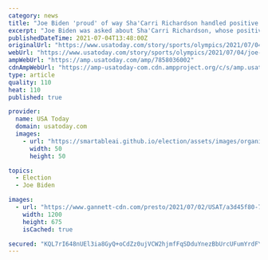 ```yaml
---
category: news
title: "Joe Biden 'proud' of way Sha'Carri Richardson handled positive marijuana test, but 'rules are rules'"
excerpt: "Joe Biden was asked about Sha'Carri Richardson, whose positive test for marijuana will prevent her from competing in Tokyo Olympics' 100-meter dash."
publishedDateTime: 2021-07-04T13:48:00Z
originalUrl: "https://www.usatoday.com/story/sports/olympics/2021/07/04/joe-biden-shacarri-richardson-marijuana/7858036002/"
webUrl: "https://www.usatoday.com/story/sports/olympics/2021/07/04/joe-biden-shacarri-richardson-marijuana/7858036002/"
ampWebUrl: "https://amp.usatoday.com/amp/7858036002"
cdnAmpWebUrl: "https://amp-usatoday-com.cdn.ampproject.org/c/s/amp.usatoday.com/amp/7858036002"
type: article
quality: 110
heat: 110
published: true

provider:
  name: USA Today
  domain: usatoday.com
  images:
    - url: "https://smartableai.github.io/election/assets/images/organizations/usatoday.com-50x50.jpg"
      width: 50
      height: 50

topics:
  - Election
  - Joe Biden

images:
  - url: "https://www.gannett-cdn.com/presto/2021/07/02/USAT/a3d45f80-722e-49df-8e73-4c3dda93b322-AP_OLY-ATH-Richardson-Doping.jpg?auto=webp&crop=3145,1769,x14,y0&format=pjpg&width=1200"
    width: 1200
    height: 675
    isCached: true

secured: "KQL7rI648nUEl3ia8GyQ+oCdZz0ujVCW2hjmfFqSDduYnezBbUrcUFumYrdFYJqojl45I6o11a6HE2yt6KfEAGumc7NNt1Wn+dT3PWbdsXU7dNfRWwl0z0pdYQv4O+rhk+ChxFznytmktLRf0EHNdBS4jALUo+WHZD8aHwFu8b1hwVr53Tm7nvTYU8NwJC0+LpuZw71Re9ISZW/BM8ZCKuKbDeL5dG08Fi5CVRDj9+phtH5ABT327peL6LrXXIHGHHd/TV8N0M1sA4VNN5l6H6tq2IrxEcPebRnG722bPs4HwVIxoDmmIzzsn/TYlveb5/caf3esl7B7rkJsb26Bp5xjyYmSFTrDxja9mMzepBw=;PTMBAjuPDrrEZibeTxT/2A=="
---
```


